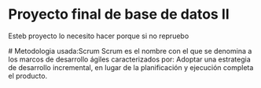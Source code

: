 # Proyecto final de base de datos II 
<p> Esteb proyecto lo necesito hacer porque si no repruebo</p> 
# Metodologia usada:Scrum 
<!-- -->
Scrum es el nombre con el que se denomina a los marcos de desarrollo ágiles caracterizados por: Adoptar una estrategia de desarrollo incremental, en lugar de la planificación y ejecución completa el producto.
